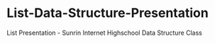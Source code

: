# List-Data-Structure-Presentation
List Presentation - Sunrin Internet Highschool Data Structure Class

